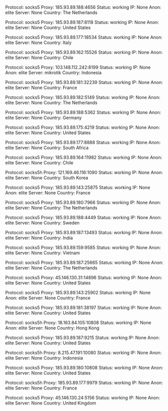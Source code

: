 Protocol: socks5
Proxy: 185.93.89.188:4656
Status: working
IP: None
Anon: elite
Server: None
Country: The Netherlands

Protocol: socks5
Proxy: 185.93.89.187:8118
Status: working
IP: None
Anon: elite
Server: None
Country: United States

Protocol: socks5
Proxy: 185.93.89.177:18534
Status: working
IP: None
Anon: elite
Server: None
Country: Italy

Protocol: socks5
Proxy: 185.93.89.162:15526
Status: working
IP: None
Anon: elite
Server: None
Country: Chile

Protocol: socks5
Proxy: 103.148.112.242:8199
Status: working
IP: None
Anon: elite
Server: mikrotik
Country: Indonesia

Protocol: socks5
Proxy: 185.93.89.181:32239
Status: working
IP: None
Anon: elite
Server: None
Country: France

Protocol: socks5
Proxy: 185.93.89.182:5149
Status: working
IP: None
Anon: elite
Server: None
Country: The Netherlands

Protocol: socks5
Proxy: 185.93.89.188:5362
Status: working
IP: None
Anon: elite
Server: None
Country: Germany

Protocol: socks5
Proxy: 185.93.89.175:4219
Status: working
IP: None
Anon: elite
Server: None
Country: United States

Protocol: socks5
Proxy: 185.93.89.177:8888
Status: working
IP: None
Anon: elite
Server: None
Country: South Africa

Protocol: socks5
Proxy: 185.93.89.164:11982
Status: working
IP: None
Anon: elite
Server: None
Country: Chile

Protocol: socks5h
Proxy: 121.169.46.116:1090
Status: working
IP: None
Anon: elite
Server: None
Country: South Korea

Protocol: socks5
Proxy: 185.93.89.143:25875
Status: working
IP: None
Anon: elite
Server: None
Country: France

Protocol: socks5
Proxy: 185.93.89.180:7966
Status: working
IP: None
Anon: elite
Server: None
Country: The Netherlands

Protocol: socks5
Proxy: 185.93.89.188:4449
Status: working
IP: None
Anon: elite
Server: None
Country: Sweden

Protocol: socks5
Proxy: 185.93.89.187:13493
Status: working
IP: None
Anon: elite
Server: None
Country: India

Protocol: socks5
Proxy: 185.93.89.159:9585
Status: working
IP: None
Anon: elite
Server: None
Country: Vietnam

Protocol: socks5
Proxy: 185.93.89.187:25665
Status: working
IP: None
Anon: elite
Server: None
Country: The Netherlands

Protocol: socks5
Proxy: 45.146.130.31:14896
Status: working
IP: None
Anon: elite
Server: None
Country: United States

Protocol: socks5
Proxy: 185.93.89.143:25902
Status: working
IP: None
Anon: elite
Server: None
Country: France

Protocol: socks5
Proxy: 185.93.89.181:38197
Status: working
IP: None
Anon: elite
Server: None
Country: United States

Protocol: socks5h
Proxy: 18.163.84.105:10808
Status: working
IP: None
Anon: elite
Server: None
Country: Hong Kong

Protocol: socks5
Proxy: 185.93.89.187:9215
Status: working
IP: None
Anon: elite
Server: None
Country: United States

Protocol: socks5h
Proxy: 8.215.47.191:10080
Status: working
IP: None
Anon: elite
Server: None
Country: Indonesia

Protocol: socks5
Proxy: 185.93.89.180:10808
Status: working
IP: None
Anon: elite
Server: None
Country: United States

Protocol: socks5h
Proxy: 185.93.89.177:9979
Status: working
IP: None
Anon: elite
Server: None
Country: France

Protocol: socks5
Proxy: 45.146.130.24:5156
Status: working
IP: None
Anon: elite
Server: None
Country: United Kingdom

